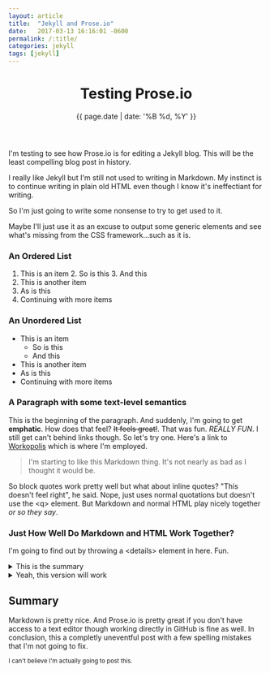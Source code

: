 ```yaml
---
layout: article
title:  "Jekyll and Prose.io"
date:   2017-03-13 16:16:01 -0600
permalink: /:title/
categories: jekyll
tags: [jekyll]
---
```

<header>
<h1>Testing Prose.io</h1>
{{ page.date | date: '%B %d, %Y' }}
</header>


I'm testing to see how Prose.io is for editing a Jekyll blog. This will be the least compelling blog post in history.

I really like Jekyll but I'm still not used to writing in Markdown. My instinct is to continue writing in plain old HTML even though I know it's ineffectiant for writing.

So I'm just going to write some nonsense to try to get used to it.

Maybe I'll just use it as an excuse to output some generic elements and see what's missing from the CSS framework...such as it is.

### An Ordered List

1. This is an item
    2. So is this
    3. And this
2. This is another item
3. As is this
4. Continuing with more items

### An Unordered List

- This is an item
    - So is this
    - And this
- This is another item
- As is this
- Continuing with more items

### A Paragraph with some text-level semantics

This is the beginning of the paragraph. And suddenly, I'm going to get **emphatic**. How does that feel? ~~It feels great!~~. That was fun. _REALLY FUN_. I still get can't behind links though. So let's try one.
Here's a link to [Workopolis](https://workopolis.com) which is where I'm employed.

> I'm starting to like this Markdown thing. It's not nearly as bad as I thought it would be.

So block quotes work pretty well but what about inline quotes? "This doesn't feel right", he said. Nope, just uses normal quotations but doesn't use the &lt;q> element. But Markdown and normal HTML play nicely together _or so they say_.

### Just How Well Do Markdown and HTML Work Together?

I'm going to find out by throwing a &lt;details> element in here. Fun.

<details>
<summary>This is the summary</summary>
And here are some details. _With_ Markdown included
</details>
<details>
<summary>Yeah, this version will work</summary>
<p>Because I'm using HTML all the way. <em>SEE!?!?!</em> It works</p>
</details>

## Summary

Markdown is pretty nice. And Prose.io is pretty great if you don't have access to a text editor though working directly in GitHub is fine as well. In conclusion, this a completly uneventful post with a few spelling mistakes that I'm not going to fix.

<small>I can't believe I'm actually going to post this. </small>
